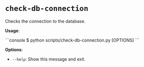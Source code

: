 # `check-db-connection`

Checks the connection to the database.

**Usage**:

<div class="termy">
```console
$ python scripts/check-db-connection.py [OPTIONS]
```
</div>

**Options**:

* `--help`: Show this message and exit.
